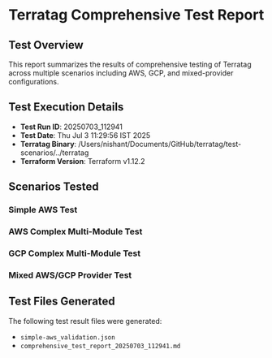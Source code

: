 # Terratag Comprehensive Test Report

## Test Overview

This report summarizes the results of comprehensive testing of Terratag across multiple scenarios including AWS, GCP, and mixed-provider configurations.

## Test Execution Details

- **Test Run ID**: 20250703_112941
- **Test Date**: Thu Jul  3 11:29:56 IST 2025
- **Terratag Binary**: /Users/nishant/Documents/GitHub/terratag/test-scenarios/../terratag
- **Terraform Version**: Terraform v1.12.2

## Scenarios Tested

### Simple AWS Test

### AWS Complex Multi-Module Test

### GCP Complex Multi-Module Test

### Mixed AWS/GCP Provider Test

## Test Files Generated

The following test result files were generated:

- `simple-aws_validation.json`
- `comprehensive_test_report_20250703_112941.md`
